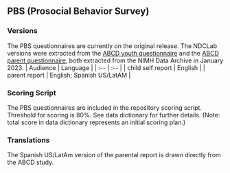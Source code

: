 ## PBS (Prosocial Behavior Survey)

### Versions
The PBS questionnaires are currently on the original release. The NDCLab versions were extracted from the [ABCD youth questionnaire](https://nda.nih.gov/data_structure.html?short_name=abcd_psb01) and the [ABCD parent questionnaire](https://nda.nih.gov/data_structure.html?short_name=psb01), both extracted from the NIMH Data Archive in January 2023.
| Audience | Language |
| :--  | :--  |
| child self report | English  |
| parent report | English; Spanish US/LatAM |


### Scoring Script
The PBS questionnaires are included in the repository scoring script. Threshold for scoring is 80%. See data dictionary for further details. (Note: total score in data dictionary represents an initial scoring plan.)


### Translations
The Spanish US/LatAm version of the parental report is drawn directly from the ABCD study.





